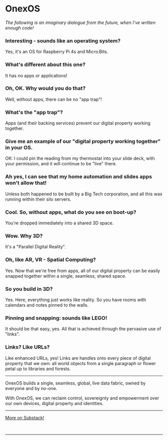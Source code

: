 
# OnexOS

_The following is an imaginary dialogue from the future, when I've written enough code!_

### Interesting - sounds like an operating system?

Yes, it's an OS for Raspberry Pi 4s and Micro:Bits.

### What's different about this one?

It has no apps or applications!

### Oh, OK. Why would you do that?

Well, without apps, there can be no "app trap"!

### What's the "app trap"?

Apps (and their backing services) prevent our digital property working together.

### Give me an example of our "digital property working together" in your OS.

OK: I could pin the reading from my thermostat into your slide deck, with your
permission, and it will continue to be "live" there.

### Ah yes, I can see that my home automation and slides apps won't allow that!

Unless both happened to be built by a Big Tech corporation, and all this was running
within their silo servers.

### Cool. So, without apps, what do you see on boot-up?

You're dropped immediately into a shared 3D space.

### Wow. Why 3D?

It's a "Parallel Digital Reality".

### Oh, like AR, VR - Spatial Computing?

Yes. Now that we're free from apps, all of our digital property can be easily snapped
together within a single, seamless, shared space.

### So you build in 3D?

Yes. Here, everything just works like reality. So you have rooms with calendars and
notes pinned to the walls.

### Pinning and snapping: sounds like LEGO!

It should be that easy, yes. All that is achieved through the pervasive use of "links".

### Links? Like URLs?

Like enhanced URLs, yes! Links are handles onto every piece of digital property that we
own: all world objects from a single paragraph or flower petal up to libraries and
forests.

----------------

OnexOS builds a single, seamless, global, live data fabric, owned by everyone and by
no-one.

With OnexOS, we can reclaim control, sovereignty and empowerment over our own devices,
digital property and identities.

----------------

<a href="https://duncancragg.substack.com/">More on Substack!</a>

<br/>

----------------





